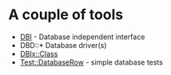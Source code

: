 # A couple of tools


* [DBI](http://metacpan.org/pod/DBI) - Database independent interface
* DBD::*   Database driver(s)
* [DBIx::Class](http://metacpan.org/pod/DBIx::Class)
* [Test::DatabaseRow](http://metacpan.org/pod/Test::DatabaseRow) - simple database tests


